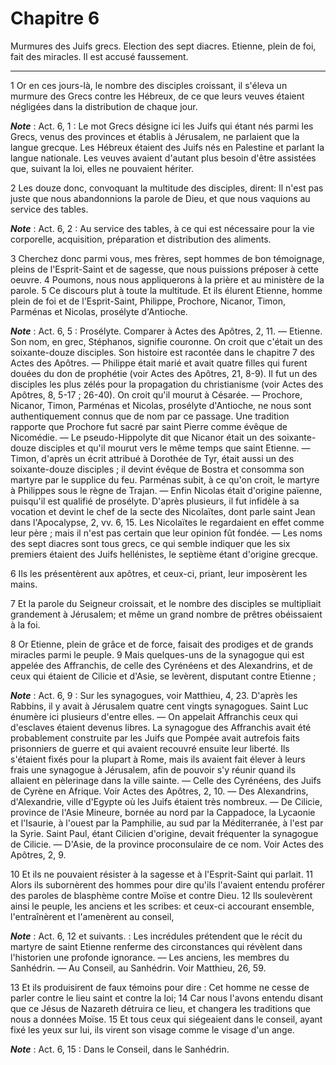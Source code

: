 # Chapitre 6

Murmures des Juifs grecs.
Election des sept diacres.
Etienne, plein de foi, fait des miracles.
Il est accusé faussement.

***

1 Or en ces jours-là, le nombre des disciples croissant, il s'éleva un murmure des Grecs contre les Hébreux, de ce que leurs veuves étaient négligées dans la distribution de chaque jour.

***Note*** :  Act. 6, 1 : Le mot Grecs désigne ici les Juifs qui étant nés parmi les Grecs, venus des provinces et établis à Jérusalem, ne parlaient que la langue grecque. Les Hébreux étaient des Juifs nés en Palestine et parlant la langue nationale. Les veuves avaient d'autant plus besoin d'être assistées que, suivant la loi, elles ne pouvaient hériter.

2 Les douze donc, convoquant la multitude des disciples, dirent: Il n'est pas juste que nous abandonnions la parole de Dieu, et que nous vaquions au service des tables.

***Note*** :  Act. 6, 2 : Au service des tables, à ce qui est nécessaire pour la vie corporelle, acquisition, préparation et distribution des aliments.

3 Cherchez donc parmi vous, mes frères, sept hommes de bon témoignage, pleins de l'Esprit-Saint et de sagesse, que nous puissions préposer à cette oeuvre. 4 Poumons, nous nous appliquerons à la prière et au ministère de la parole. 5 Ce discours plut à toute la multitude. Et ils élurent Etienne, homme plein de foi et de l'Esprit-Saint, Philippe, Prochore, Nicanor, Timon, Parménas et Nicolas, prosélyte d'Antioche.

***Note*** :  Act. 6, 5 : Prosélyte. Comparer à Actes des Apôtres, 2, 11. ― Etienne. Son nom, en grec, Stéphanos, signifie couronne. On croit que c'était un des soixante-douze disciples. Son histoire est racontée dans le chapitre 7 des Actes des Apôtres. ― Philippe était marié et avait quatre filles qui furent douées du don de prophétie (voir Actes des Apôtres, 21, 8-9). Il fut un des disciples les plus zélés pour la propagation du christianisme (voir Actes des Apôtres, 8, 5-17 ; 26-40). On croit qu'il mourut à Césarée. ― Prochore, Nicanor, Timon, Parménas et Nicolas, prosélyte d'Antioche, ne nous sont authentiquement connus que de nom par ce passage. Une tradition rapporte que Prochore fut sacré par saint Pierre comme évêque de Nicomédie. ― Le pseudo-Hippolyte dit que Nicanor était un des soixante-douze disciples et qu'il mourut vers le même temps que saint Etienne. ― Timon, d'après un écrit attribué à Dorothée de Tyr, était aussi un des soixante-douze disciples ; il devint évêque de Bostra et consomma son martyre
par le supplice du feu. Parménas subit, à ce qu'on croit, le martyre à Philippes sous le règne de Trajan. ― Enfin Nicolas était d'origine païenne, puisqu'il est qualifié de prosélyte. D'après plusieurs, il fut infidèle à sa vocation et devint le chef de la secte des Nicolaïtes, dont parle saint Jean dans l'Apocalypse, 2, vv. 6, 15. Les Nicolaïtes le regardaient en effet comme leur père ; mais il n'est pas certain que leur opinion fût fondée. ― Les noms des sept diacres sont tous grecs, ce qui semble indiquer que les six premiers étaient des Juifs hellénistes, le septième étant d'origine grecque.

6 Ils les présentèrent aux apôtres, et ceux-ci, priant, leur imposèrent les mains.


7 Et la parole du Seigneur croissait, et le nombre des disciples se multipliait grandement à Jérusalem; et même un grand nombre de prêtres obéissaient à la foi.


8 Or Etienne, plein de grâce et de force, faisait des prodiges et de grands miracles parmi le peuple. 9 Mais quelques-uns de la synagogue qui est appelée des Affranchis, de celle des Cyrénéens et des Alexandrins, et de ceux qui étaient de Cilicie et d'Asie, se levèrent, disputant contre Etienne ;

***Note*** :  Act. 6, 9 : Sur les synagogues, voir Matthieu, 4, 23. D'après les Rabbins, il y avait à Jérusalem quatre cent vingts synagogues. Saint Luc énumère ici plusieurs d'entre elles. ― On appelait Affranchis ceux qui d'esclaves étaient devenus libres. La synagogue des Affranchis avait été probablement construite par les Juifs que Pompée avait autrefois faits prisonniers de guerre et qui avaient recouvré ensuite leur liberté. Ils s'étaient fixés pour la plupart à Rome, mais ils avaient fait élever à leurs frais une synagogue à Jérusalem, afin de pouvoir s'y réunir quand ils allaient en pèlerinage dans la ville sainte. ― Celle des Cyrénéens, des Juifs de Cyrène en Afrique. Voir Actes des Apôtres, 2, 10. ― Des Alexandrins, d'Alexandrie, ville d'Egypte où les Juifs étaient très nombreux. ― De Cilicie, province de l'Asie Mineure, bornée au nord par la Cappadoce, la Lycaonie et l'Isaurie, à l'ouest par la Pamphilie, au sud par la Méditerranée, à l'est par la Syrie. Saint Paul, étant Cilicien d'origine, devait
fréquenter la synagogue de Cilicie. ― D'Asie, de la province proconsulaire de ce nom. Voir Actes des Apôtres, 2, 9.

10 Et ils ne pouvaient résister à la sagesse et à l'Esprit-Saint qui parlait. 11 Alors ils subornèrent des hommes pour dire qu'ils l'avaient entendu proférer des paroles de blasphème contre Moïse et contre Dieu. 12 Ils soulevèrent ainsi le peuple, les anciens et les scribes: et ceux-ci accourant ensemble, l'entraînèrent et l'amenèrent au conseil,

***Note*** :  Act. 6, 12 et suivants. : Les incrédules prétendent que le récit du martyre de saint Etienne renferme des circonstances qui révèlent dans l'historien une profonde ignorance. ― Les anciens, les membres du Sanhédrin. ― Au Conseil, au Sanhédrin. Voir Matthieu, 26, 59.

13 Et ils produisirent de faux témoins pour dire : Cet homme ne cesse de parler contre le lieu saint et contre la loi; 14 Car nous l'avons entendu disant que ce Jésus de Nazareth détruira ce lieu, et changera les traditions que nous a données Moïse. 15 Et tous ceux qui siégeaient dans le conseil, ayant fixé les yeux sur lui, ils virent son visage comme le visage d'un ange.

***Note*** :  Act. 6, 15 : Dans le Conseil, dans le Sanhédrin.

